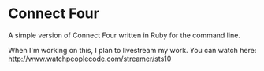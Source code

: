 # Connect Four

A simple version of Connect Four written in Ruby for the command line. 

When I'm working on this, I plan to livestream my work. You can watch here: http://www.watchpeoplecode.com/streamer/sts10
